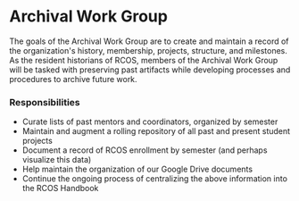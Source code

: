 # Archival Work Group
The goals of the Archival Work Group are to create and maintain a record of the organization's history, membership, projects, structure, and milestones. As the resident historians of RCOS, members of the Archival Work Group will be tasked with preserving past artifacts while developing processes and procedures to archive future work.

### Responsibilities
- Curate lists of past mentors and coordinators, organized by semester
- Maintain and augment a rolling repository of all past and present student projects
- Document a record of RCOS enrollment by semester (and perhaps visualize this data)
- Help maintain the organization of our Google Drive documents
- Continue the ongoing process of centralizing the above information into the RCOS Handbook
